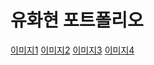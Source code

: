 # 유화현 포트폴리오

[이미지1](./images/1.jpeg)
[이미지2](./images/2.jpeg)
[이미지3](./images/3.jpeg)
[이미지4](./images/4.jpeg)
